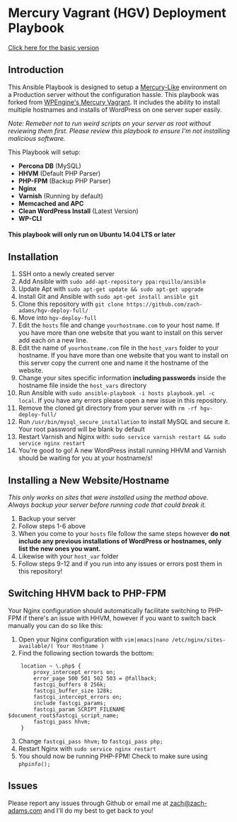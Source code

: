 # Mercury Vagrant (HGV) Deployment Playbook

[Click here for the basic version](https://github.com/zach-adams/hgv-deploy-basic)

## Introduction

This Ansible Playbook is designed to setup a [Mercury-Like](https://github.com/wpengine/hgv/) environment on a Production server without the configuration hassle. This playbook was forked from [WPEngine's Mercury Vagrant](https://github.com/wpengine/hgv/). It includes the ability to install multiple hostnames and installs of WordPress on one server super easily.

*Note: Remeber not to run weird scripts on your server as root without reviewing them first. Please review this playbook to ensure I'm not installing malicious software.*

This Playbook will setup:

- **Percona DB** (MySQL)
- **HHVM** (Default PHP Parser)
- **PHP-FPM** (Backup PHP Parser)
- **Nginx**
- **Varnish** (Running by default)
- **Memcached and APC**
- **Clean WordPress Install** (Latest Version)
- **WP-CLI**

#### This playbook will only run on Ubuntu 14.04 LTS or later

## Installation

1. SSH onto a newly created server
2. Add Ansible with `sudo add-apt-repository ppa:rquillo/ansible`
3. Update Apt with `sudo apt-get update && sudo apt-get upgrade`
4. Install Git and Ansible with `sudo apt-get install ansible git`
5. Clone this repository with `git clone https://github.com/zach-adams/hgv-deploy-full/`
6. Move into `hgv-deploy-full`
7. Edit the `hosts` file and change `yourhostname.com` to your host name. If you have more than one website that you want to install on this server add each on a new line.
8. Edit the name of `yourhostname.com` file in the `host_vars` folder to your hostname. If you have more than one website that you want to install on this server copy the current one and name it the hostname of the website.
9. Change your sites specific information **including passwords** inside the hostname file inside the `host_vars` directory
10. Run Ansible with `sudo ansible-playbook -i hosts playbook.yml -c local`. If you have any errors please open a new issue in this repository.
11. Remove the cloned git directory from your server with `rm -rf hgv-deploy-full/`
12. Run `/usr/bin/mysql_secure_installation` to install MySQL and secure it. Your root password will be blank by default
13. Restart Varnish and Nginx with: `sudo service varnish restart && sudo service nginx restart`
14. You're good to go! A new WordPress install running HHVM and Varnish should be waiting for you at your hostname/s!

## Installing a New Website/Hostname

*This only works on sites that were installed using the method above. Always backup your server before running code that could break it.*

1. Backup your server
2. Follow steps 1-6 above
3. When you come to your `hosts` file follow the same steps however **do not include any previous installations of WordPress or hostnames, only list the new ones you want.**
4. Likewise with your `host_var` folder
5. Follow steps 9-12 and if you run into any issues or errors post them in this repository!

## Switching HHVM back to PHP-FPM

Your Nginx configuration should automatically facilitate switching to PHP-FPM if there's an issue with HHVM, however if you want to switch back manually you can do so like this:

1. Open your Nginx configuration with `vim|emacs|nano /etc/nginx/sites-available/( Your Hostname )`
2. Find the following section towards the bottom:

```
    location ~ \.php$ {
        proxy_intercept_errors on;
        error_page 500 501 502 503 = @fallback;
        fastcgi_buffers 8 256k;
        fastcgi_buffer_size 128k;
        fastcgi_intercept_errors on;
        include fastcgi_params;
        fastcgi_param SCRIPT_FILENAME $document_root$fastcgi_script_name;
        fastcgi_pass hhvm;
    }
```

3. Change `fastcgi_pass hhvm;` to `fastcgi_pass php;`
4. Restart Nginx with `sudo service nginx restart`
5. You should now be running PHP-FPM! Check to make sure using `phpinfo();`

## Issues

Please report any issues through Github or email me at zach@zach-adams.com and I'll do my best to get back to you!
